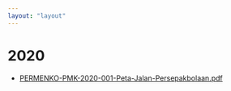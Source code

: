 ```yaml
---
layout: "layout"
---
```

# 2020
* [PERMENKO-PMK-2020-001-Peta-Jalan-Persepakbolaan.pdf](PERMENKO-PMK-2020-001-Peta-Jalan-Persepakbolaan.pdf)
